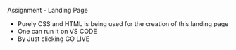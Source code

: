 Assignment - Landing Page
- Purely CSS and HTML is being used for the creation of this landing page
- One can run it on VS CODE
- By Just clicking GO LIVE
